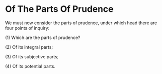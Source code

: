 # Of The Parts Of Prudence

We must now consider the parts of prudence, under which head there are
four points of inquiry:

(1) Which are the parts of prudence?

(2) Of its integral parts;

(3) Of its subjective parts;

(4) Of its potential parts.



